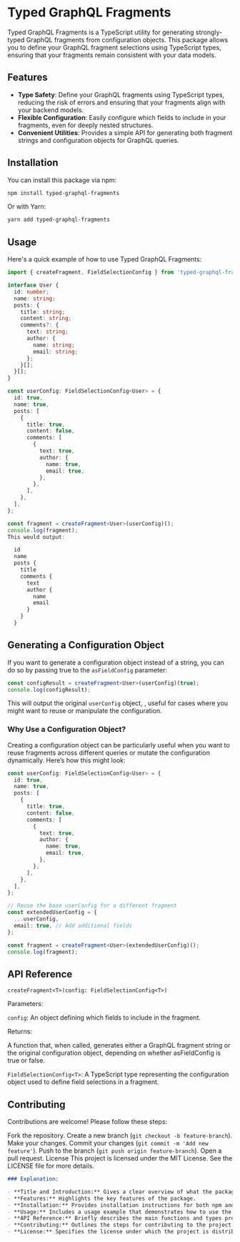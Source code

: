 # Typed GraphQL Fragments

Typed GraphQL Fragments is a TypeScript utility for generating strongly-typed GraphQL fragments from configuration objects. This package allows you to define your GraphQL fragment selections using TypeScript types, ensuring that your fragments remain consistent with your data models.

## Features

- **Type Safety**: Define your GraphQL fragments using TypeScript types, reducing the risk of errors and ensuring that your fragments align with your backend models.
- **Flexible Configuration**: Easily configure which fields to include in your fragments, even for deeply nested structures.
- **Convenient Utilities**: Provides a simple API for generating both fragment strings and configuration objects for GraphQL queries.

## Installation

You can install this package via npm:

```bash
npm install typed-graphql-fragments
```

Or with Yarn:

```bash
yarn add typed-graphql-fragments
```

## Usage

Here's a quick example of how to use Typed GraphQL Fragments:

```typescript
import { createFragment, FieldSelectionConfig } from 'typed-graphql-fragments';

interface User {
  id: number;
  name: string;
  posts: {
    title: string;
    content: string;
    comments?: {
      text: string;
      author: {
        name: string;
        email: string;
      };
    }[];
  }[];
}

const userConfig: FieldSelectionConfig<User> = {
  id: true,
  name: true,
  posts: [
    {
      title: true,
      content: false,
      comments: [
        {
          text: true,
          author: {
            name: true,
            email: true,
          },
        },
      ],
    },
  ],
};

const fragment = createFragment<User>(userConfig)();
console.log(fragment);
This would output:

  id
  name
  posts {
    title
    comments {
      text
      author {
        name
        email
      }
    }
  }
```

## Generating a Configuration Object

If you want to generate a configuration object instead of a string, you can do so by passing true to the `asFieldConfig` parameter:

```typescript
const configResult = createFragment<User>(userConfig)(true);
console.log(configResult);
```

This will output the original `userConfig` object, , useful for cases where you might want to reuse or manipulate the configuration.

### Why Use a Configuration Object?

Creating a configuration object can be particularly useful when you want to reuse fragments across different queries or mutate the configuration dynamically. Here’s how this might look:

```typescript
const userConfig: FieldSelectionConfig<User> = {
  id: true,
  name: true,
  posts: [
    {
      title: true,
      content: false,
      comments: [
        {
          text: true,
          author: {
            name: true,
            email: true,
          },
        },
      ],
    },
  ],
};

// Reuse the base userConfig for a different fragment
const extendedUserConfig = {
  ...userConfig,
  email: true, // Add additional fields
};

const fragment = createFragment<User>(extendedUserConfig)();
console.log(fragment);

```

## API Reference

`createFragment<T>(config: FieldSelectionConfig<T>)`

Parameters:

`config`: An object defining which fields to include in the fragment.

Returns:

A function that, when called, generates either a GraphQL fragment string or the original configuration object, depending on whether asFieldConfig is true or false.

`FieldSelectionConfig<T>`: A TypeScript type representing the configuration object used to define field selections in a fragment.

## Contributing

Contributions are welcome! Please follow these steps:

Fork the repository.
Create a new branch (`git checkout -b feature-branch`).
Make your changes.
Commit your changes (`git commit -m 'Add new feature'`).
Push to the branch (`git push origin feature-branch`).
Open a pull request.
License
This project is licensed under the MIT License. See the LICENSE file for more details.

```markdown
### Explanation:

- **Title and Introduction:** Gives a clear overview of what the package does and its main benefits.
- **Features:** Highlights the key features of the package.
- **Installation:** Provides installation instructions for both npm and Yarn.
- **Usage:** Includes a usage example that demonstrates how to use the main features of the package.
- **API Reference:** Briefly describes the main functions and types provided by the package.
- **Contributing:** Outlines the steps for contributing to the project.
- **License:** Specifies the license under which the project is distributed.
```

